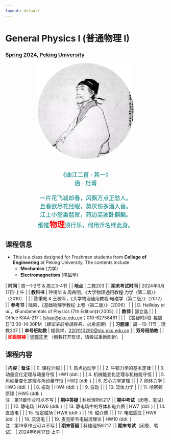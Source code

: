 ```yaml
---
layout: default
---
```


<style>
table {
  font-family: arial, sans-serif;
  border-collapse: collapse;
  width: 100%;
}

td, th {
  border: 1px solid #dddddd;
  text-align: left;
  padding: 8px;
}

tr:nth-child(odd) {
  background-color: #dddddd;
}
</style>


<!-- <h2>
<font color="red">
*** Notice: links are not maintained after the end of course! 
</font>
</h2> -->

# <b>General Physics I (普通物理 I)</b>

### <u>Spring 2024, Peking University</u>

<div style="display: flex; justify-content: center;">
<img src="../phy20/dufu.jpeg" width="300" height="300">
</div>

<p align="center">
<font color="teal" size="4">
<br> 《曲江二首 · 其一》<br>
唐 · 杜甫 <br>
<br>
一片花飞减却春，风飘万点正愁人。 <br>
且看欲尽花经眼，莫厌伤多酒入唇。 <br>
江上小堂巢翡翠，苑边高冢卧麒麟。 <br>
细推<font color="red" size="5"><b>物理</b></font>须行乐，何用浮名绊此身。 <br>
</font>
</p>

## 课程信息

- This is a class designed for Freshman students from <b>College of Engineering</b> at Peking University. The contents include
  - **Mechanics** (力学)
  - **Electromagnetism** (电磁学)

<!-- 
<div style="display: flex; justify-content: center;">
<a href="https://disk.pku.edu.cn/link/DFD02EC7E930172C5B6B31EF57327843" target="_blank"><img src="lecturenote_mechanics.png" width="100%"></a>
&nbsp; &nbsp;
<a href="https://disk.pku.edu.cn/link/DFD02EC7E930172C5B6B31EF57327843" target="_blank"><img src="lecturenote_electromagnetism.png" width="94%"></a>
</div> 
-->

| **时间** |  周一1-2节 & 周三3-4节 |
| **地点** |  二教203 |
| **期末考试时间** | 2024年6月17日·上午 |
| **教科书** | 钟锡华 & 周岳明，《大学物理通用教程·力学（第二版）》（2010） |
| | 陈秉乾 & 王稼军，《大学物理通用教程·电磁学（第二版）》（2012） |
| **参考书** | 陆果，《基础物理学教程·上卷（第二版）》（2006） |
| | D. Halliday *et al.*，《Fundamentals of Physics (7th Edition)》（2005）|
| **教师** | 邵立晶 | 
| | Office KIAA-217；lshao@pku.edu.cn；010-62758461 | 
| | 【答疑时间】每周日13:30-14:30PM（*建议来前电话联系，以免空跑*） | 
| **习题课** | 周一10-11节；理教207 |
| **单号班助教** | 姬佩祥，2201110290@stu.pku.edu.cn |
| **双号班助教** |  |
| <font color="red"><b>网盘链接</b></font> | [猛戳这里](https://disk.pku.edu.cn:443/link/D86FCF0A773EDD5C29FDA0597FFCD2C2) （倘若打开有误，请尝试重新刷新） |

<p></p>

## 课程内容

| **内容** | **备注** |
| 0. 课程介绍 | |
| 1. 质点运动学 | |
| 2. 牛顿力学的基本定律 | |
| 3. 动量变化定理与动量守恒 | HW1 (ddl: ) |
| 4. 机械能变化定理与机械能守恒 | |
| 5. 角动量变化定理与角动量守恒 | HW2 (ddl: ) |
| 6. 质心力学定理 | |
| 7. 刚体力学 | HW3 (ddl: ) |
| 8. 振动 | HW4 (ddl: ) |
| 9. 波动 | |
| 10. 流体力学 | |
| 11. 哈密顿原理 | HW5 (ddl: )<br>注：第11章作业可以不写 |
| **期中答疑** | 科维理所K217 |
| **期中考试**（闭卷、笔试） |  |
| 12. 静电场 |  HW6 (ddl: )  |
| 13. 静电场中的导体和电介质 | HW7 (ddl: ) |
| 14. 直流电 |  |
| 15. 恒定磁场 | HW8 (ddl: ) |
| 16. 磁介质 |  |
| 17. 电磁感应 | HW9 (ddl: ) |
| 18. 交流电 | |
| 19. 麦克斯韦电磁场理论 | HW10 (ddl: )<br>注：第19章作业可以不写 |
| **期末答疑** | 科维理所K217 |
| **期末考试**（闭卷、笔试） |  2024年6月17日·上午 |

<p></p>


<!-- ## 学生对课程的总体评价

<div style="display: flex; justify-content: center;">
<img src="phy22_score.png" width="880">
</div> -->

<script type="text/x-mathjax-config">
  MathJax.Hub.Config({
    tex2jax: {
      inlineMath: [ ['$','$'] ],
      processEscapes: true
    }
  });
</script>
<script type="text/javascript" src="https://cdn.mathjax.org/mathjax/latest/MathJax.js?config=TeX-AMS-MML_HTMLorMML">
</script>


